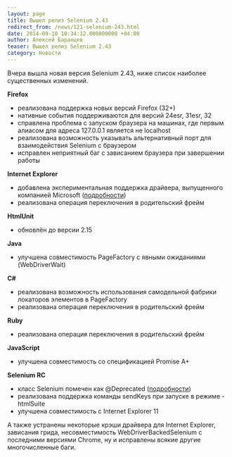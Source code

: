 ```yaml
---
layout: page
title: Вышел релиз Selenium 2.43
redirect_from: /news/121-selenium-243.html
date: 2014-09-10 10:34:12.000000000 +04:00
author: Алексей Баранцев
teaser: Вышел релиз Selenium 2.43
category: Новости
---
```

Вчера вышла новая версия Selenium 2.43, ниже список наиболее существенных изменений.

**Firefox**

* реализована поддержка новых версий Firefox (32+)
* нативные события поддерживаются для версий 24esr, 31esr, 32
* справлена проблема с запуском браузера на машинах, где первым алиасом для адреса 127.0.0.1 является не localhost
* реализована возможность указывать альтернативный порт для взаимодействия Selenium с браузером
* исправлен неприятный баг с зависанием браузера при завершении работы

**Internet Explorer**

* добавлена экспериментальная поддержка драйвера, выпущенного компанией Microsoft ([подробности](https://github.com/SeleniumHQ/selenium/commit/44379018abc31c7d737c79f4ce1c57bde151fe6c))
* реализована операция переключения в родительский фрейм

**HtmlUnit**

* обновлён до версии 2.15

**Java**

* улучшена совместимость PageFactory с явными ожиданиями (WebDriverWait)

**C#**

* реализована возможность использования самодельной фабрики локаторов элементов в PageFactory
* реализована операция переключения в родительский фрейм

**Ruby**

* реализована операция переключения в родительский фрейм

**JavaScript**

* улучшена совместимость со спецификацией Promise A+

**Selenium RC**

* класс Selenium помечен как @Deprecated ([подробности](https://github.com/SeleniumHQ/selenium/commit/2a56683d6f4610b405531fdba3605646e49c4713))
* реализована поддержка команды sendKeys при запуске в режиме -htmlSuite
* улучшена совместимость с Internet Explorer 11

А также устранены некоторые крэши драйвера для Internet Explorer, зависания грида, несовместимость WebDriverBackedSelenium с последними версиями Chrome, ну и исправлены всякие другие многочисленные баги.

